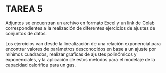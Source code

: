 # TAREA 5

Adjuntos se encuentran un archivo en formato Excel y un link de Colab correspondientes a la realización de diferentes ejercicios de ajustes de conjuntos de datos.

Los ejercicios van desde la linealización de una relación exponencial para encontrar valores de parámetros desconocidos en base a un ajuste por mínimos cuadrados, realizar graficas de ajustes polinómicos y exponenciales, y la aplicación de estos métodos para el modelaje de la capacidad calorífica para un gas.
